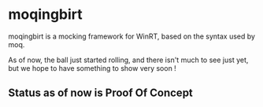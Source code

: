 moqingbirt
==========

moqingbirt is a mocking framework for WinRT, based on the syntax used by moq.

As of now, the ball just started rolling, and there isn't much to see just yet, but we hope to have something to show very soon !

Status as of now is Proof Of Concept
------------------------------------